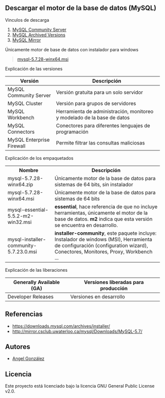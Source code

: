 ## Descargar el motor de la base de datos (MySQL)

Vinculos de descarga

1. [MySQL Community Server](https://dev.mysql.com/downloads/mysql/)
2. [MySQL Archived Versions](https://downloads.mysql.com/archives/installer/)
3. [MySQL Mirror](http://mirror.csclub.uwaterloo.ca/mysql/Downloads/MySQL-5.7/)

Únicamente motor de base de datos con instalador para windows

> [mysql-5.7.28-winx64.msi](http://mirror.csclub.uwaterloo.ca/mysql/Downloads/MySQL-5.7/mysql-5.7.28-winx64.msi)

Explicación de las versiones

| Versión | Descripción |
| --- | --- |
| MySQL Community Server | Versión gratuita para un solo servidor |
| MySQL Cluster | Versión para grupos de servidores |
| MySQL Workbench | Herramienta de administración, monitoreo y modelado de la base de datos |
| MySQL Connectors | Conectores para diferentes lenguajes de programación |
| MySQL Enterprise Firewall | Permite filtrar las consultas maliciosas |

Explicación de los empaquetados

<table>
 <tr>
  <th>Nombre</th><th>Descripción</th>
 </tr>
 <tr>
  <td>mysql-5.7.28-winx64.zip</td>
  <td>Únicamente motor de la base de datos para sistemas de 64 bits, sin instalador</td>
 </tr>
 <tr>
  <td>mysql-5.7.28-winx64.msi</td>
  <td>Únicamente motor de la base de datos para sistemas de 64 bits</td>
 </tr>
 <tr>
  <td>mysql-essential-5.5.2-m2-win32.msi</td>
  <td><strong>essential</strong>, hace referencia de que no incluye herramientas, únicamente el motor de la base de datos. 
  <strong>m2</strong> indica que esta versión se encuentra en desarrollo.</td>
 </tr>
 <tr>
  <td>mysql-installer-community-5.7.23.0.msi</td>
  <td><strong>installer-community</strong>, este paquete incluye: Instalador de windows (MSI), Herramienta de configuración (configuration wizard), 
  Conectores, Monitores, Proxy, Workbench ...</td>
 </tr>
</table>

Explicación de las liberaciones

| Generally Available (GA) | Versiones liberadas para producción |
| --- | --- |
| Developer Releases | Versiones en desarrollo |

## Referencias

* https://downloads.mysql.com/archives/installer/
* http://mirror.csclub.uwaterloo.ca/mysql/Downloads/MySQL-5.7/

## Autores

* [Angel González](https://github.com/mgrc45)

## Licencia

Este proyecto está licenciado bajo la licencia GNU General Public License v2.0.
